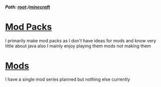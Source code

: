 ##### Path: [root](https://greenestj.github.io):/[minecraft](https://greenestj.github.io/minecraft)

# [Mod Packs](https://greenestj.github.io/minecraft/modpacks)

I primarily make mod packs as I don't have ideas for mods and know very little about java also I mainly enjoy playing them mods not making them

# [Mods](https://greenestj.github.io/minecraft/mods)

I have a single mod series planned but nothing else currently